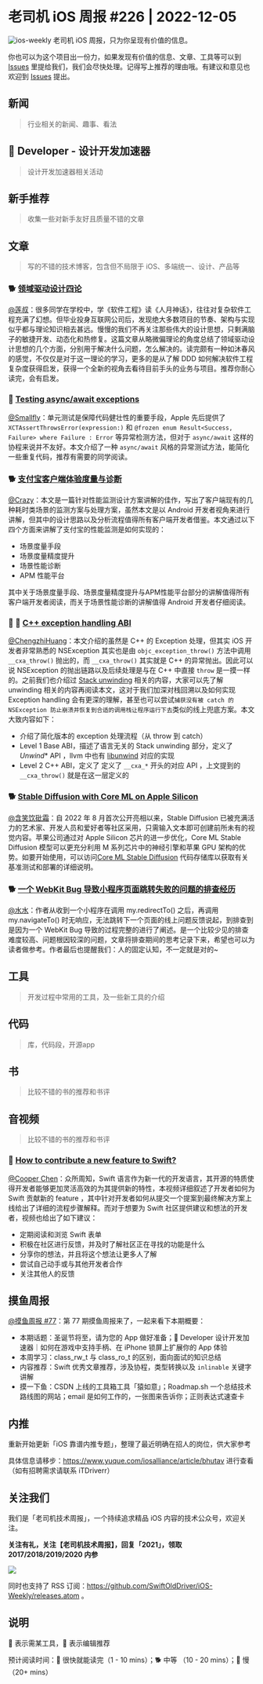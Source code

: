 # 老司机 iOS 周报 #226 | 2022-12-05

![ios-weekly](https://github.com/SwiftOldDriver/iOS-Weekly/blob/master/assets/ios-weekly.png?raw=true)
老司机 iOS 周报，只为你呈现有价值的信息。

你也可以为这个项目出一份力，如果发现有价值的信息、文章、工具等可以到 [Issues](https://github.com/SwiftOldDriver/iOS-Weekly/issues) 里提给我们，我们会尽快处理。记得写上推荐的理由哦。有建议和意见也欢迎到 [Issues](https://github.com/SwiftOldDriver/iOS-Weekly/issues) 提出。

## 新闻

> 行业相关的新闻、趣事、看法

##  Developer - 设计开发加速器

> 设计开发加速器相关活动

## 新手推荐

> 收集一些对新手友好且质量不错的文章

## 文章

> 写的不错的技术博客，包含但不局限于 iOS、多端统一、设计、产品等

### 🐕 [领域驱动设计四论](https://mp.weixin.qq.com/s/SMAycMJPWr018sU04kbfbQ)

[@莲叔](http://aaaron7.github.io/)：很多同学在学校中，学《软件工程》读《人月神话》，往往对复杂软件工程充满了幻想。但毕业投身互联网公司后，发现绝大多数项目的节奏、架构与实现似乎都与理论知识相去甚远。慢慢的我们不再关注那些伟大的设计思想，只剩满脑子的敏捷开发、动态化和热修复。这篇文章从略微偏理论的角度总结了领域驱动设计思想的几个方面，分别用于解决什么问题，怎么解决的。读完颇有一种如沐春风的感觉，不仅仅是对于这一理论的学习，更多的是从了解 DDD 如何解决软件工程复杂度获得启发，获得一个全新的视角去看待目前手头的业务与项目。推荐你耐心读完，会有启发。

### 🐎 [Testing async/await exceptions](https://arturgruchala.com/testing-async-await-exceptions/)
[@Smallfly](https://github.com/iostalks)：单元测试是保障代码健壮性的重要手段，Apple 先后提供了 `XCTAssertThrowsError(expression:)` 和 `@frozen enum Result<Success, Failure> where Failure : Error` 等异常检测方法，但对于 `async/await` 这样的协程来说并不友好。本文介绍了一种 `async/await` 风格的异常测试方法，能简化一些重复代码，推荐有需要的同学阅读。

### 🐕 [支付宝客户端体验度量与诊断](https://mp.weixin.qq.com/s/SC2DI2kWveSE1L3aBrP7og)
[@Crazy](https://github.com/jiyan135960)：本文是一篇针对性能监测设计方案讲解的佳作，写出了客户端现有的几种耗时类场景的监测方案与处理方案，虽然本文是以 Android 开发者视角来进行讲解，但其中的设计思路以及分析流程值得所有客户端开发者借鉴。本文通过以下四个方面来讲解了支付宝的性能监测是如何实现的：

- 场景度量手段
- 场景度量精度提升
- 场景性能诊断
- APM 性能平台

其中关于场景度量手段、场景度量精度提升与APM性能平台部分的讲解值得所有客户端开发者阅读，而关于场景性能诊断的讲解值得 Android 开发者仔细阅读。

### 🌟 🐢 [C++ exception handling ABI](https://maskray.me/blog/2020-12-12-c++-exception-handling-abi#%E4%B8%AD%E6%96%87%E7%89%88)

[@ChengzhiHuang](https://github.com/ChengzhiHuang)：本文介绍的虽然是 C++ 的 Exception 处理，但其实 iOS 开发者非常熟悉的 NSException 其实也是由 ``objc_exception_throw()`` 方法中调用 ``__cxa_throw()`` 抛出的，而 ``__cxa_throw()`` 其实就是 C++ 的异常抛出。因此可以说 NSException 的抛出链路以及后续处理是与在 C++ 中直接 ``throw`` 是一摸一样的。之前我们也介绍过 [Stack unwinding](https://github.com/SwiftOldDriver/iOS-Weekly/blob/master/Reports/2022/%23224-2022.11.21.md#-stack-unwinding) 相关的内容，大家可以先了解 unwinding 相关的内容再阅读本文，这对于我们加深对栈回溯以及如何实现 Exception handling 会有更深的理解，甚至也可以尝试``捕获没有被 catch 的 NSException 防止崩溃并恢复到合适的调用栈让程序运行下去``类似的线上兜底方案。本文大致内容如下：
- 介绍了简化版本的 exception 处理流程（从 throw 到 catch）
- Level 1 Base ABI，描述了语言无关的 Stack unwinding 部分，定义了 _Unwind_* API ，llvm 中也有 [libunwind](https://github.com/llvm-mirror/libunwind) 对应的实现
- Level 2 C++ ABI，定义了 定义了 ``__cxa_*`` 开头的对应 API ，上文提到的 ``__cxa_throw()`` 就是在这一层定义的

### 🐕 [Stable Diffusion with Core ML on Apple Silicon](https://machinelearning.apple.com/research/stable-diffusion-coreml-apple-silicon)

[@含笑饮砒霜](https://weibo.com/chinafishnews/)：自 2022 年 8 月首次公开亮相以来，Stable Diffusion 已被充满活力的艺术家、开发人员和爱好者等社区采用，只需输入文本即可创建前所未有的视觉内容。苹果公司通过对 Apple Silicon 芯片的进一步优化，Core ML Stable Diffusion 模型可以更充分利用 M 系列芯片中的神经引擎和苹果 GPU 架构的优势。如要开始使用，可以访问[Core ML Stable Diffusion](https://github.com/apple/ml-stable-diffusion)  代码存储库以获取有关基准测试和部署的详细说明。

### 🐕 [一个 WebKit Bug 导致小程序页面跳转失败的问题的排查经历](https://mp.weixin.qq.com/s/Qif83v-b9MSae-a3D3IQAQ)

[@水水](https://www.xuyanlan.com/)：作者从收到一个小程序在调用 my.redirectTo() 之后，再调用 my.navigateTo() 时无响应，无法跳转下一个页面的线上问题反馈说起，到排查到是因为一个 WebKit Bug 导致的过程完整的进行了阐述。是一个比较少见的排查难度较高、问题根因较深的问题，文章将排查期间的思考记录下来，希望也可以为读者做参考。作者最后也提醒我们：人的固定认知，不一定就是对的~

## 工具

> 开发过程中常用的工具，及一些新工具的介绍

## 代码

> 库，代码段，开源app

## 书

> 比较不错的书的推荐和书评

## 音视频

> 比较不错的书的推荐和书评

### 🐢 [How to contribute a new feature to Swift?](https://www.youtube.com/watch?v=E1iMyjRpGHk)

[@Cooper Chen](https://github.com/cjlcooper)：众所周知，Swift 语言作为新一代的开发语言，其开源的特质使得开发者能够更加灵活高效的为其提供新的特性，本视频详细叙述了开发者如何为 Swift 贡献新的 feature ，其中针对开发者如何从提交一个提案到最终解决方案上线给出了详细的流程步骤解释。而对于想要为 Swift 社区提供建议和想法的开发者，视频也给出了如下建议：
- 定期阅读和浏览 Swift 表单
- 积极在社区进行反馈，并及时了解社区正在寻找的功能是什么
- 分享你的想法，并且将这个想法让更多人了解
- 尝试自己动手或与其他开发者合作
- 关注其他人的反馈

## 摸鱼周报

[@摸鱼周报 #77](https://mp.weixin.qq.com/s/yYdGO1kRcwQJ3-z-aavHYA)：第 77 期摸鱼周报来了，一起来看下本期概要：

* 本期话题：圣诞节将至，请为您的 App 做好准备； Developer 设计开发加速器｜如何在游戏中支持手柄、在 iPhone 锁屏上扩展你的 App 体验
* 本周学习：class_rw_t 与 class_ro_t 的区别，面向面试的知识总结
* 内容推荐：Swift 优秀文章推荐，涉及协程，类型转换以及 `inlinable` 关键字讲解
* 摸一下鱼：CSDN 上线的工具箱工具「猿如意」；Roadmap.sh 一个总结技术路线图的网站；email 是如何工作的，一张图来告诉你；正则表达式速查卡

## 内推

重新开始更新「iOS 靠谱内推专题」，整理了最近明确在招人的岗位，供大家参考

具体信息请移步：https://www.yuque.com/iosalliance/article/bhutav 进行查看（如有招聘需求请联系 iTDriverr）

## 关注我们

我们是「老司机技术周报」，一个持续追求精品 iOS 内容的技术公众号，欢迎关注。

**关注有礼，关注【老司机技术周报】，回复「2021」，领取 2017/2018/2019/2020 内参**

![](https://github.com/SwiftOldDriver/iOS-Weekly/blob/master/assets/qrcode_for_wechat.jpg?raw=true)

同时也支持了 RSS 订阅：https://github.com/SwiftOldDriver/iOS-Weekly/releases.atom 。

## 说明

🚧 表示需某工具，🌟 表示编辑推荐

预计阅读时间：🐎 很快就能读完（1 - 10 mins）；🐕 中等 （10 - 20 mins）；🐢 慢（20+ mins）
